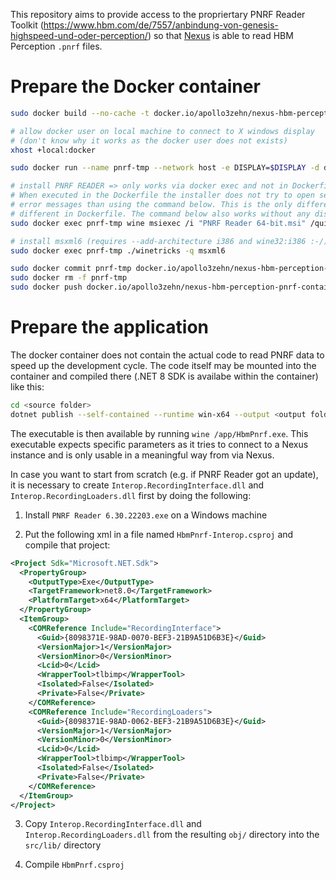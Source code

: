 This repository aims to provide access to the propriertary PNRF Reader Toolkit (https://www.hbm.com/de/7557/anbindung-von-genesis-highspeed-und-oder-perception/) so that [Nexus](https://github.com/malstroem-labs/nexus) is able to read HBM Perception `.pnrf` files.

# Prepare the Docker container

```bash
sudo docker build --no-cache -t docker.io/apollo3zehn/nexus-hbm-perception-pnrf-container:latest .

# allow docker user on local machine to connect to X windows display 
# (don't know why it works as the docker user does not exists)
xhost +local:docker

sudo docker run --name pnrf-tmp --network host -e DISPLAY=$DISPLAY -d docker.io/apollo3zehn/nexus-hbm-perception-pnrf-container:latest

# install PNRF READER => only works via docker exec and not in Dockerfile ... don't know why :-(
# When executed in the Dockerfile the installer does not try to open several windows (there are fewer
# error messages than using the command below. This is the only difference. Maybe the environment is 
# different in Dockerfile. The command below also works without any display connected.
sudo docker exec pnrf-tmp wine msiexec /i "PNRF Reader 64-bit.msi" /quiet

# install msxml6 (requires --add-architecture i386 and wine32:i386 :-/)
sudo docker exec pnrf-tmp ./winetricks -q msxml6

sudo docker commit pnrf-tmp docker.io/apollo3zehn/nexus-hbm-perception-pnrf-container:latest
sudo docker rm -f pnrf-tmp
sudo docker push docker.io/apollo3zehn/nexus-hbm-perception-pnrf-container:latest
```

# Prepare the application

The docker container does not contain the actual code to read PNRF data to speed up the development cycle. The code itself may be mounted into the container and compiled there (.NET 8 SDK is availabe within the container) like this:

```bash
cd <source folder>
dotnet publish --self-contained --runtime win-x64 --output <output folder>
```

The executable is then available by running `wine /app/HbmPnrf.exe`. This executable expects specific parameters as it tries to connect to a Nexus instance and is only usable in a meaningful way from via Nexus.

In case you want to start from scratch (e.g. if PNRF Reader got an update), it is necessary to create `Interop.RecordingInterface.dll` and `Interop.RecordingLoaders.dll` first by doing the following:

1. Install `PNRF Reader 6.30.22203.exe` on a Windows machine

2. Put the following xml in a file named `HbmPnrf-Interop.csproj` and compile that project:

```xml
<Project Sdk="Microsoft.NET.Sdk">
  <PropertyGroup>
    <OutputType>Exe</OutputType>
    <TargetFramework>net8.0</TargetFramework>
    <PlatformTarget>x64</PlatformTarget>
  </PropertyGroup>
  <ItemGroup>
    <COMReference Include="RecordingInterface">
      <Guid>{8098371E-98AD-0070-BEF3-21B9A51D6B3E}</Guid>
      <VersionMajor>1</VersionMajor>
      <VersionMinor>0</VersionMinor>
      <Lcid>0</Lcid>
      <WrapperTool>tlbimp</WrapperTool>
      <Isolated>False</Isolated>
      <Private>False</Private>
    </COMReference>
    <COMReference Include="RecordingLoaders">
      <Guid>{8098371E-98AD-0062-BEF3-21B9A51D6B3E}</Guid>
      <VersionMajor>1</VersionMajor>
      <VersionMinor>0</VersionMinor>
      <Lcid>0</Lcid>
      <WrapperTool>tlbimp</WrapperTool>
      <Isolated>False</Isolated>
      <Private>False</Private>
    </COMReference>
  </ItemGroup>
</Project>
```

3. Copy `Interop.RecordingInterface.dll` and `Interop.RecordingLoaders.dll` from the resulting `obj/` directory into the `src/lib/` directory

4. Compile `HbmPnrf.csproj`